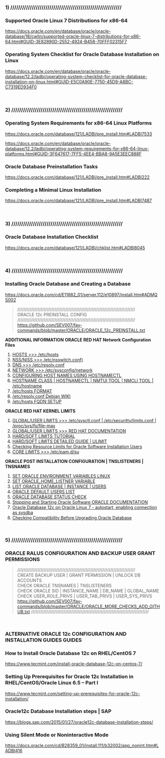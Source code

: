 ### 1) /////////////////////////////////////////////////////////
### Supported Oracle Linux 7 Distributions for x86-64

https://docs.oracle.com/en/database/oracle/oracle-database/18/cwlin/supported-oracle-linux-7-distributions-for-x86-64.html#GUID-3E82890D-2552-4924-B458-70FFF02315F7

### Operating System Checklist for Oracle Database Installation on Linux

https://docs.oracle.com/en/database/oracle/oracle-database/12.2/ladbi/operating-system-checklist-for-oracle-database-installation-on-linux.html#GUID-E5C0A90E-7750-45D9-A8BC-C7319ED934F0
<br />
<br />
<br />

### 2) /////////////////////////////////////////////////////////
### Operating System Requirements for x86-64 Linux Platforms

https://docs.oracle.com/database/121/LADBI/pre_install.htm#LADBI7533

https://docs.oracle.com/en/database/oracle/oracle-database/12.2/ladbi/operating-system-requirements-for-x86-64-linux-platforms.html#GUID-3F647617-7FF5-4EE4-BBA8-9A5E3EEC888F

### Oracle Database Preinstallation Tasks

https://docs.oracle.com/database/121/LADBI/pre_install.htm#LADBI222

### Completing a Minimal Linux Installation

https://docs.oracle.com/database/121/LADBI/pre_install.htm#LADBI7487
<br />
<br />
<br />

### 3) /////////////////////////////////////////////////////////
### Oracle Database Installation Checklist

https://docs.oracle.com/database/121/LADBI/chklist.htm#LADBI8045
<br />
<br />
<br />

### 4) /////////////////////////////////////////////////////////
### Installing Oracle Database and Creating a Database

https://docs.oracle.com/cd/E11882_01/server.112/e10897/install.htm#ADMQS002

> ////////////////////////////////////////////////////////////////////////////<br />
> ORACLE 12c PREINSTALL CONFIG<br />
> ////////////////////////////////////////////////////////////////////////////<br />
> https://github.com/SEV007/fav-commands/blob/master/ORACLE/ORACLE_12c_PREINSTALL.txt

**ADDITIONAL INFORMATION**
**ORACLE RED HAT Network Configuration Files**
1. [HOSTS >>> /etc/hosts](https://docs.oracle.com/cd/E52668_01/E54669/html/ol7-s2-netconf.html)
2. [NSS/NISS >>> /etc/nsswitch.conf)](https://docs.oracle.com/cd/E52668_01/E54669/html/ol7-s2-netconf.html)
3. [DNS >>> /etc/resolv.conf](https://docs.oracle.com/cd/E52668_01/E54669/html/ol7-s4-netconf.html)
4. [NETWORK >>> /etc/sysconfig/network](https://docs.oracle.com/cd/E52668_01/E54669/html/ol7-s5-netconf.html)
5. [CONFIGURING HOST NAMES USING HOSTNAMECTL](https://access.redhat.com/documentation/en-us/red_hat_enterprise_linux/7/html/networking_guide/sec_configuring_host_names_using_hostnamectl)
6. [HOSTNAME CLASS | HOSTNAMECTL | NMTUI TOOL | NMCLI TOOL | /etc/hostname](https://www.itzgeek.com/how-tos/linux/centos-how-tos/change-hostname-in-centos-7-rhel-7.html)
7. [/etc/hosts FORMAT](https://unix.stackexchange.com/questions/13046/format-of-etc-hosts-on-linux-different-from-windows)
8. [/etc/resolv.conf Debian WIKI](https://wiki.debian.org/resolv.conf)
9. [/etc/hosts FQDN SETUP](https://kerneltalks.com/howto/how-to-setup-domain-name-in-linux-server/)

**ORACLE RED HAT KERNEL LIMITS**
1. [GLOBAL/USER LIMITS >>> /etc/sysctl.conf | /etc/securitty/limits.conf | /proc/sys/fs/file-max](https://stijn.tintel.eu/blog/2007/05/04/changing-the-maximum-number-of-open-file-descriptors)
2. [GLOBAL/USER LIMITS >>> RED HAT DOCUMENTATION](https://access.redhat.com/documentation/en-us/red_hat_enterprise_linux/5/html/tuning_and_optimizing_red_hat_enterprise_linux_for_oracle_9i_and_10g_databases/sect-oracle_9i_and_10g_tuning_guide-setting_shell_limits_for_the_oracle_user-limiting_maximum_number_of_processes_available_for_the_oracle_user)
3. [HARD/SOFT LIMITS TUTORIAL](http://geekswing.com/geek/quickie-tutorial-ulimit-soft-limits-hard-limits-soft-stack-hard-stack/)
4. [HARD/SOFT LIMITS DETAILED GUIDE | ULIMIT](https://lzone.de/cheat-sheet/ulimit)
5. [Checking Resource Limits for Oracle Software Installation Users](https://docs.oracle.com/en/database/oracle/oracle-database/12.2/ladbi/checking-resource-limits-for-oracle-software-installation-users.html#GUID-293874BD-8069-470F-BEBF-A77C06618D5A)
6. [CORE LIMITS >>> /etc/pam.d/su](https://stackoverflow.com/questions/24180048/linux-limits-conf-not-working)

**ORACLE POST INSTALLATION CONFIGURATION | TNSLISTENERS | TNSNAMES**
1. [SET ORACLE ENVIRONMENT VARIABLES LINUX](https://www.ibm.com/support/knowledgecenter/en/SSFUEU_7.3.0/com.ibm.swg.ba.cognos.op_installation_guide.7.3.0.doc/t_camphor_setting_environment_variables_ora.html)
2. [SET ORACLE_HOME_LISTNER VARIABLE](http://logic.edchen.org/how-to-resolve-oracle_home_listner-is-not-set-unable-to-auto-start-oracle-net-listener/)
3. [LIST ORACLE DATABASE | INSTANCE | USERS](https://www.codeproject.com/Questions/356587/How-to-list-all-database-names-in-Oracle)
4. [ORACLE DEFAULT USERS LIST](https://docs.oracle.com/cd/B19306_01/install.102/b15660/rev_precon_db.htm#BABJCEDE)
5. [ORACLE DATABASE STATUS CHECK](https://hnawri.wordpress.com/2007/05/04/how-to-check-your-oracle-database-status-whether-running-properly-or-not/)
6. [Stopping and Starting Oracle Software ORACLE DOCUMENTATION](https://docs.oracle.com/database/121/UNXAR/strt_stp.htm#UNXAR002)
7. [Oracle Database 12c on Oracle Linux 7 - autostart, enabling connection as sysdba](https://dba.stackexchange.com/questions/82260/oracle-database-12c-on-oracle-linux-7-autostart-enabling-connection-as-sysdba)
8. [Checking Compatibility Before Upgrading Oracle Database](https://docs.oracle.com/en/database/oracle/oracle-database/18/spmsu/checking-the-compatibility-level-of-oracle-database.html#GUID-5715C0EC-0229-4AE0-8433-DFE4A4297C4A)
<br />

### 5) /////////////////////////////////////////////////////////
### ORACLE RALUS CONFIGURATION AND BACKUP USER GRANT PERMISSIONS
> ////////////////////////////////////////////////////////////////////////////<br />
> CREATE BACKUP USER | GRANT PERMISSION | UNLOCK DB ACCOUNTS <br/>
> CHECK ORACLE TNSNAMES | TNSLISTENERS <br/>
> CHECK ORACLE SID | INSTANCE_NAME | DB_NAME | GLOBAL_NAME <br/>
> CHECK USER_ROLE_PRIVS | USER_TAB_PRIVS | USER_SYS_PRIVS <br/>
> https://github.com/SEV007/fav-commands/blob/master/ORACLE/ORACLE_MORE_CHECKS_ADD_GITHUB.txt
> ////////////////////////////////////////////////////////////////////////////<br />
<br />

### ALTERNATIVE ORACLE 12c CONFIGURATION AND INSTALLATION GUIDES GUIDES
### How to Install Oracle Database 12c on RHEL/CentOS 7

https://www.tecmint.com/install-oracle-database-12c-on-centos-7/

### Setting Up Prerequisites for Oracle 12c Installation in RHEL/CentOS/Oracle Linux 6.5 – Part I

https://www.tecmint.com/setting-up-prerequisites-for-oracle-12c-installation/

### Oracle12c Database Installation steps | SAP

https://blogs.sap.com/2015/01/27/oracle12c-database-installation-steps/

### Using Silent Mode or Noninteractive Mode

https://docs.oracle.com/cd/B28359_01/install.111/b32002/app_nonint.htm#LADBI416

